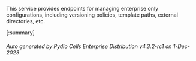 






This service provides endpoints for managing enterprise only configurations, including versioning policies, template paths, external directories, etc.

[:summary]

###### Auto generated by Pydio Cells Enterprise Distribution v4.3.2-rc1 on 1-Dec-2023
